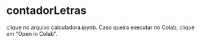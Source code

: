 # contadorLetras
 clique no arquivo calculadora.ipynb. Caso queira executar no Colab, clique em "Open in Colab".

